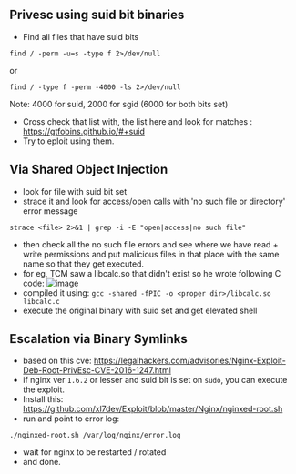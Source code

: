 ## Privesc using suid bit binaries
- Find all files that have suid bits
```
find / -perm -u=s -type f 2>/dev/null
```
or
```
find / -type f -perm -4000 -ls 2>/dev/null
```
Note: 4000 for suid, 2000 for sgid (6000 for both bits set)
- Cross check that list with, the list here and look for matches : https://gtfobins.github.io/#+suid
- Try to eploit using them.

## Via Shared Object Injection
- look for file with suid bit set
- strace it and look for access/open calls with 'no such file or directory' error message
```
strace <file> 2>&1 | grep -i -E "open|access|no such file"
```
- then check all the no such file errors and see where we have read + write permissions and put malicious files in that place with the same name so that they get executed.
- for eg, TCM saw a libcalc.so that didn't exist so he wrote following C code:
![image](https://user-images.githubusercontent.com/64409788/207356746-50834369-dfab-4e64-8d65-5a610354ef1c.png)
- compiled it using: `gcc -shared -fPIC -o <proper dir>/libcalc.so libcalc.c`
- execute the original binary with suid set and get elevated shell

## Escalation via Binary Symlinks
- based on this cve: https://legalhackers.com/advisories/Nginx-Exploit-Deb-Root-PrivEsc-CVE-2016-1247.html
- if nginx ver `1.6.2` or lesser and suid bit is set on `sudo`, you can execute the exploit.
- Install this: https://github.com/xl7dev/Exploit/blob/master/Nginx/nginxed-root.sh
- run and point to error log:
```
./nginxed-root.sh /var/log/nginx/error.log
```
- wait for nginx to be restarted / rotated
- and done.
